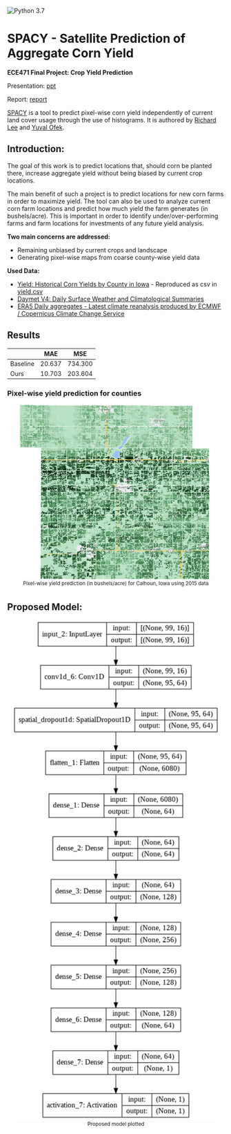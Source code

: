 ![Python 3.7](https://img.shields.io/badge/python-3.7-green.svg)

# SPACY - Satellite Prediction of Aggregate Corn Yield
****ECE471 Final Project: Crop Yield Prediction****

Presentation: [ppt](https://github.com/rlee360/PLaTYPI/blob/master/SPACY_%20Satellite%20Prediction%20of%20Aggregate%20Corn%20Yield.pptx)

Report: [report](https://github.com/rlee360/PLaTYPI/blob/master/ECE471_Final_Paper.pdf)

[SPACY](https://github.com/rlee360/PLaTYPI) is a tool to predict pixel-wise corn yield independently of current land cover usage through the use of histograms. 
It is authored by [Richard Lee](https://github.com/rlee360) and [Yuval Ofek](https://github.com/yuvalofek). 

## Introduction:

The goal of this work is to predict locations that, should corn be planted there, increase aggregate yield without being biased by current crop locations. 

The main benefit of such a project is to predict locations for new corn farms in order to maximize yield. The tool can also be used to analyze current corn farm locations and predict how much yield the farm generates (in bushels/acre). This is important in order to identify under/over-performing farms and farm locations for investments of any future yield analysis. 


**Two main concerns are addressed:**
* Remaining unbiased by current crops and landscape
* Generating pixel-wise maps from coarse county-wise yield data

**Used Data:**
* [Yield: Historical Corn Yields by County in Iowa](https://www.extension.iastate.edu/agdm/crops/pdf/a1-12.pdf) - Reproduced as csv in [yield.csv](https://github.com/rlee360/PLaTYPI/blob/master/yield.csv)
* [Daymet V4: Daily Surface Weather and Climatological Summaries](https://developers.google.com/earth-engine/datasets/catalog/NASA_ORNL_DAYMET_V4)
* [ERA5 Daily aggregates - Latest climate reanalysis produced by ECMWF / Copernicus Climate Change Service](https://developers.google.com/earth-engine/datasets/catalog/ECMWF_ERA5_DAILY?hl=en)

## Results

|| MAE | MSE|
| --- | --- | --- |
| Baseline| 20.637 | 734.300  |
| Ours    | 10.703 | 203.604  |

### Pixel-wise yield prediction for counties
<p align="center">
  <img src='/crop_valid_2.png' alt='pixel-wise yield prediction for Calhoun, Iowa, in 2015' width=480>
  <br>
  <sup>Pixel-wise yield prediction (in bushels/acre) for Calhoun, Iowa using 2015 data</sup>
</p>



## Proposed Model:
<p align="center">
  <img src='/model.png' alt='proposed model' width=480>
  <br>
  <sup>Proposed model plotted</sup> 
</p>

